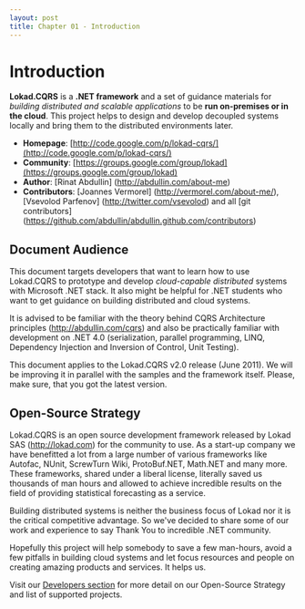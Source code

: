 ```yaml
---
layout: post
title: Chapter 01 - Introduction
---
```



# Introduction

**Lokad.CQRS** is a **.NET framework** and a set of guidance materials for _building distributed and scalable applications_ to be **run on-premises or in the cloud**. This project helps to design and develop decoupled systems locally and bring them to the distributed environments later.

* **Homepage**: [http://code.google.com/p/lokad-cqrs/](http://code.google.com/p/lokad-cqrs/)
* **Community**: [https://groups.google.com/group/lokad](https://groups.google.com/group/lokad)
* **Author**: [Rinat Abdullin] (http://abdullin.com/about-me)
* **Contributors**: [Joannes Vermorel] (http://vermorel.com/about-me/), [Vsevolod Parfenov] (http://twitter.com/vsevolod) and all [git contributors] (https://github.com/abdullin/abdullin.github.com/contributors)

## Document Audience
This document targets developers that want to learn how to use Lokad.CQRS to prototype and develop _cloud-capable distributed_ systems with Microsoft .NET stack. It also might be helpful for .NET students who want to get guidance on building distributed and cloud systems.

It is advised to be familiar with the theory behind CQRS Architecture principles (http://abdullin.com/cqrs) and also be practically familiar with development on .NET 4.0 (serialization, parallel programming, LINQ, Dependency Injection and Inversion of Control, Unit Testing).

This document applies to the Lokad.CQRS v2.0 release (June 2011). We will be improving it in parallel with the samples and the framework itself. Please, make sure, that you got the latest version.

## Open-Source Strategy
Lokad.CQRS is an open source development framework released by Lokad SAS (http://lokad.com) for the community to use. As a start-up company we have benefitted a lot from a large number of various frameworks like Autofac, NUnit, ScrewTurn Wiki, ProtoBuf.NET, Math.NET and many more. These frameworks, shared under a liberal license, literally saved us thousands of man hours and allowed to achieve incredible results on the field of providing statistical forecasting as a service. 

Building distributed systems is neither the business focus of Lokad nor it is the critical competitive advantage. So we've decided to share some of our work and experience to say Thank You to incredible .NET community. 

Hopefully this project will help somebody to save a few man-hours, avoid a few pitfalls in building cloud systems and let focus resources and people on creating amazing products and services. It helps us.

Visit our [Developers section](http://www.lokad.com/developers.ashx) for more detail on our Open-Source Strategy and list of supported projects.
